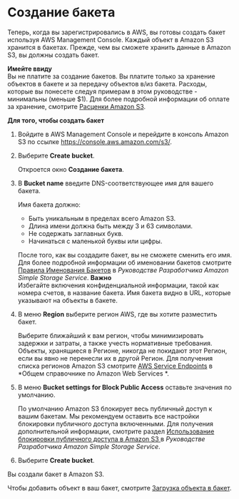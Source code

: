 # Создание бакета<a name="CreatingABucket"></a>

Теперь, когда вы зарегистрировались в AWS, вы готовы создать бакет используя AWS Management Console\. Каждый объект в Amazon S3 хранится в бакетах\. Прежде, чем вы сможете хранить данные в Amazon S3, вы должны создать бакет\. 

**Имейте ввиду**  
Вы не платите за создание бакетов\. Вы платите только за хранение объектов в бакете и за передачу объектов в/из бакета\. Расходы, которые вы понесете следуя примерам в этом руководстве - минимальны \(меньше $1\)\. Для более подробной информации об оплате за хранение, смотрите [Расценки Amazon S3](http://aws.amazon.com/s3/pricing/)\.

**Для того, чтобы создать бакет**

1. Войдите в AWS Management Console и перейдите в консоль Amazon S3 по ссылке [https://console\.aws\.amazon\.com/s3/](https://console.aws.amazon.com/s3/)\.

1. Выберите **Create bucket**\.

   Откроется окно **Создание бакета**\.

1. В **Bucket name** введите  DNS\-соответствующее имя для вашего бакета\.

   Имя бакета должно:
   + Быть уникальным в пределах всего Amazon S3\.
   + Длина имени должна быть между 3 и 63 символами\.
   + Не содержать заглавных букв\.
   + Начинаться с маленькой буквы или цифры\.

   После того, как вы создадите бакет, вы не сможете сменить его имя\. Для более подробной информации об именовании бакетов смотрите [Правила Именования Бакетов](https://docs.aws.amazon.com/AmazonS3/latest/dev/BucketRestrictions.html#bucketnamingrules) в *Руководстве Разработчика Amazon Simple Storage Service*\.
**Важно**  
Избегайте включения конфиденциальной информации, такой как номера счетов, в название бакета\. Имя бакета видно в URL, которые указывают на объекты в бакете\.

1. В меню **Region** выберите регион AWS, где вы хотите разместить бакет\. 

   Выберите ближайший к вам регион, чтобы минимизировать задержки и затраты, а также учесть нормативные требования\. Объекты, хранящиеся в Регионе, никогда не покидают этот Регион, если вы явно не перенесли их в другой Регион\. Для получения списка регионов Amazon S3 смотрите  [AWS Service Endpoints](https://docs.aws.amazon.com/general/latest/gr/rande.html#s3_region) в *Общем справочнике по Amazon Web Services *\.

1. В меню **Bucket settings for Block Public Access** оставьте значения по умолчанию\. 

   По умолчанию Amazon S3 блокирует весь публичный доступ к вашим бакетам\. Мы рекомендуем оставить все настройки блокировки публичного доступа включенными\. Для получения дополнительной информации, смотрите раздел [Использование блокировки публичного доступа в Amazon S3 ](https://docs.aws.amazon.com/AmazonS3/latest/dev/access-control-block-public-access.html) в *Руководстве Разработчика Amazon Simple Storage Service*\.

1. Выберите **Create bucket**\.

Вы создали бакет в Amazon S3\. 

Чтобы добавить объект в ваш бакет, смотрите [Загрузка объекта в бакет](PuttingAnObjectInABucket.md)\.
